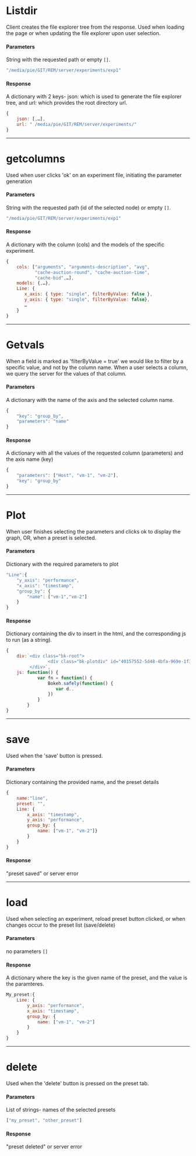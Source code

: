 <!--- Editor: Liran Funaro <funaro@cs.technion.ac.il> -->

# Listdir
Client creates the file explorer tree from the response.
Used when loading the page or when updating the file explorer upon user selection.

#### Parameters
String with the requested path or empty `[]`.

```javascript
"/media/pie/GIT/REM/server/experiments/exp1"
```

#### Response
A dictionary with 2 keys- json: which is used to generate the file explorer tree, and url: which provides the root directory url.

```javascript
{
    json: [,…],
    url: " /media/pie/GIT/REM/server/experiments/"
}
```

***

# getcolumns
Used when user clicks 'ok' on an experiment file, initiating the parameter generation

#### Parameters
String with the requested path (id of the selected node) or empty ```[]```.

```javascript
"/media/pie/GIT/REM/server/experiments/exp1"
```

#### Response
A dictionary with the column (cols) and the models of the specific experiment.

```javascript
{
    cols: ["arguments", "arguments-description", "avg",
           "cache-auction-round", "cache-auction-time",
           "cache-bid",…],
    models: {,…},
    Line: {
       x_axis: { type: "single", filterByValue: false },
       y_axis: { type: "single", filterByValue: false},
       …
    }
}
```

***

# Getvals
When a field is marked as 'filterByValue = true' we would like to filter by a specific value, and not by the column name.
When a user selects a column, we query the server for the values of that column.

#### Parameters
A dictionary with the name of the axis and the selected column name.

```javascript
{
    "key": "group_by",
    "parameters": "name"
}
```

#### Response
A dictionary with all the values of the requested column (parameters) and the axis name (key)

```javascript
{
    "parameters": ["Host", "vm-1", "vm-2"],
    "key": "group_by"
}
```

***

# Plot
When user finishes selecting the parameters and clicks ok to display the graph, OR, when a preset is selected.

#### Parameters
Dictionary with the required parameters to plot

```javascript
"Line":{
    "y_axis": "performance",
    "x_axis": "timestamp",
    "group_by": {
        "name": ["vm-1","vm-2"]
    }
}
```

#### Response
Dictionary containing the div to insert in the html, and the corresponding js to run (as a string).

```javascript
{
    div:`<div class="bk-root">
                <div class="bk-plotdiv" id="40157552-5d48-4bfa-969e-1f398d7750ef"></div>
         </div>`,
    js: function() {
            var fn = function() {
                Bokeh.safely(function() {
                   var d..
                })
            }
        }
}
```

***

# save
Used when the 'save' button is pressed. 

#### Parameters
Dictionary containing the provided name, and the preset details

```javascript
{
    name:"line",
    preset: "",
    Line: {
        x_axis: "timestamp",
        y_axis: "performance",
        group_by: {
            name: ["vm-1", "vm-2"]}
        }
    }
}
```

#### Response
"preset saved" or server error

***

# load
Used when selecting an experiment, reload preset button clicked, or when changes occur to the preset list (save/delete)

#### Parameters
no parameters ```[]```

#### Response
A dictionary where the key is the given name of the preset, and the value is the paramteres.

```javascript
My_preset:{
    Line: {
        y_axis: "performance",
        x_axis: "timestamp",
        group_by: {
            name: ["vm-1", "vm-2"]
        }
    }
}
```

***

# delete
Used when the 'delete' button is pressed on the preset tab.

#### Parameters
List of strings- names of the selected presets

```javascript
["my_preset", "other_preset"]
```

#### Response
"preset deleted" or server error